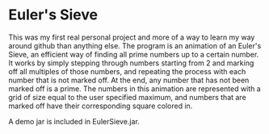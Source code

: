 # Euler's Sieve
This was my first real personal project and more of a way to learn my way around github than anything else. The program is an animation of an Euler's Sieve, an efficient way of finding all prime numbers up to a certain number. It works by simply stepping through numbers starting from 2 and marking off all multiples of those numbers, and repeating the process with each number that is not marked off. At the end, any number that has not been marked off is a prime. The numbers in this animation are represented with a grid of size equal to the user specified maximum, and numbers that are marked off have their corresponding square colored in. 

A demo jar is included in EulerSieve.jar.
